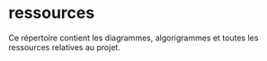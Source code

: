 # ressources
Ce répertoire contient les diagrammes, algorigrammes et toutes les ressources relatives au projet.
